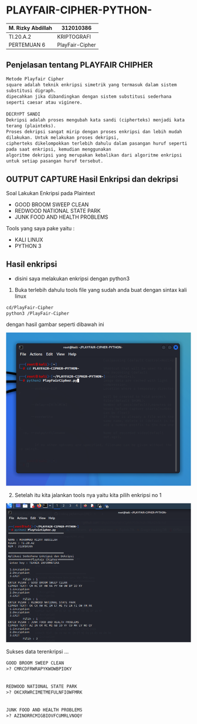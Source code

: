 # PLAYFAIR-CIPHER-PYTHON-

| M. Rizky Abdillah     |       312010386       |
|-----------------------|-----------------------|
|    TI.20.A.2          |     KRIPTOGRAFI       |
|   PERTEMUAN 6         |   PlayFair-Cipher     |

## Penjelasan tentang PLAYFAIR CHIPHER
```
Metode Playfair Cipher
square adalah teknik enkripsi simetrik yang termasuk dalam sistem substitusi digraph. 
dipecahkan jika dibandingkan dengan sistem substitusi sederhana seperti caesar atau viginere.

DECRYPT SANDI 
Dekripsi adalah proses mengubah kata sandi (cipherteks) menjadi kata terang (plainteks). 
Proses dekripsi sangat mirip dengan proses enkripsi dan lebih mudah dilakukan. Untuk melakukan proses dekripsi, 
cipherteks dikelompokkan terlebih dahulu dalam pasangan huruf seperti pada saat enkripsi, kemudian menggunakan 
algoritme dekripsi yang merupakan kebalikan dari algoritme enkripsi untuk setiap pasangan huruf tersebut. 
```
## OUTPUT CAPTURE Hasil Enkripsi dan dekripsi

Soal Lakukan Enkripsi pada Plaintext 
  * GOOD BROOM SWEEP CLEAN
  * REDWOOD NATIONAL STATE PARK
  * JUNK FOOD AND HEALTH PROBLEMS
  
Tools yang saya pake yaitu : 
  * KALI LINUX
  * PYTHON 3
## Hasil enkripsi
* disini saya melakukan enkripsi dengan python3
1. Buka terlebih dahulu tools file yang sudah anda buat dengan sintax kali linux
```
cd/PlayFair-Cipher
python3 /PlayFair-Cipher
```
dengan hasil gambar seperti dibawah ini

![image](foto1.png)

2. Setelah itu kita jalankan tools nya yaitu kita pilih enkripsi no 1

![image](2.png)

Sukses data terenkripsi ...

```
GOOD BROOM SWEEP CLEAN
>? CMRCDFRWRAPYKWOWBPIOKY 


REDWOOD NATIONAL STATE PARK
>? OKCXRWRCIMETMEFULNFIOWFMRK


JUNK FOOD AND HEALTH PROBLEMS
>? AZINORRCMIGBIOVFCUMRLVNOQY 
```

